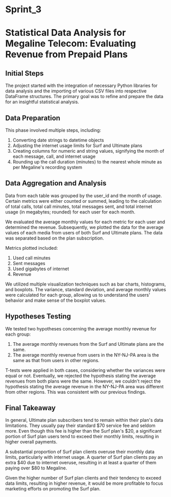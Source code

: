 # Sprint_3

# Statistical Data Analysis for Megaline Telecom: Evaluating Revenue from Prepaid Plans

## Initial Steps

The project started with the integration of necessary Python libraries for data analysis and the importing of various CSV files into respective DataFrame structures. The primary goal was to refine and prepare the data for an insightful statistical analysis.

## Data Preparation

This phase involved multiple steps, including:

1. Converting date strings to datetime objects
2. Adjusting the internet usage limits for Surf and Ultimate plans
3. Creating columns for numeric and string values, signifying the month of each message, call, and internet usage
4. Rounding up the call duration (minutes) to the nearest whole minute as per Megaline's recording system

## Data Aggregation and Analysis

Data from each table was grouped by the user_id and the month of usage. Certain metrics were either counted or summed, leading to the calculation of total calls, total call minutes, total messages sent, and total internet usage (in megabytes; rounded) for each user for each month.

We evaluated the average monthly values for each metric for each user and determined the revenue. Subsequently, we plotted the data for the average values of each media from users of both Surf and Ultimate plans. The data was separated based on the plan subscription.

Metrics plotted included:

1. Used call minutes
2. Sent messages
3. Used gigabytes of internet
4. Revenue

We utilized multiple visualization techniques such as bar charts, histograms, and boxplots. The variance, standard deviation, and average monthly values were calculated for each group, allowing us to understand the users' behavior and make sense of the boxplot values.

## Hypotheses Testing

We tested two hypotheses concerning the average monthly revenue for each group:

1. The average monthly revenues from the Surf and Ultimate plans are the same.
2. The average monthly revenue from users in the NY-NJ-PA area is the same as that from users in other regions.

T-tests were applied in both cases, considering whether the variances were equal or not. Eventually, we rejected the hypothesis stating the average revenues from both plans were the same. However, we couldn't reject the hypothesis stating the average revenue in the NY-NJ-PA area was different from other regions. This was consistent with our previous findings.

## Final Takeaway

In general, Ultimate plan subscribers tend to remain within their plan's data limitations. They usually pay their standard $70 service fee and seldom more. Even though this fee is higher than the Surf plan's $20, a significant portion of Surf plan users tend to exceed their monthly limits, resulting in higher overall payments.

A substantial proportion of Surf plan clients overuse their monthly data limits, particularly with internet usage. A quarter of Surf plan clients pay an extra $40 due to internet overuse, resulting in at least a quarter of them paying over $80 to Megaline.

Given the higher number of Surf plan clients and their tendency to exceed data limits, resulting in higher revenue, it would be more profitable to focus marketing efforts on promoting the Surf plan.
